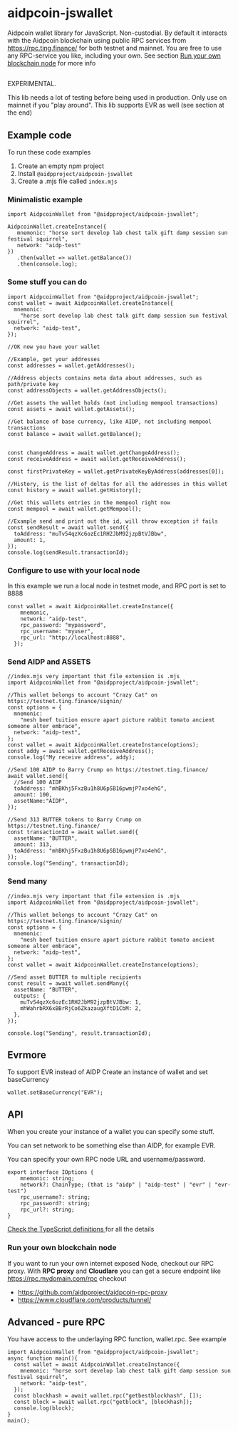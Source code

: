 # aidpcoin-jswallet

Aidpcoin wallet library for JavaScript.
Non-custodial.
By default it interacts with the Aidpcoin blockchain using public RPC services from
https://rpc.ting.finance/ for both testnet and mainnet.
You are free to use any RPC-service you like, including your own.
See section [Run your own blockchain node](#run-your-own-blockchain-node) for more info

##

EXPERIMENTAL.

This lib needs a lot of testing before being used in production.
Only use on mainnet if you "play around".
This lib supports EVR as well (see section at the end)
### 
## Example code

To run these code examples

1. Create an empty npm project
2. Install `@aidpproject/aidpcoin-jswallet`
3. Create a .mjs file called `index.mjs`

### Minimalistic example

```
import AidpcoinWallet from "@aidpproject/aidpcoin-jswallet";

AidpcoinWallet.createInstance({
   mnemonic: "horse sort develop lab chest talk gift damp session sun festival squirrel",
   network: "aidp-test"
})
   .then(wallet => wallet.getBalance())
   .then(console.log);
```
### Some stuff you can do
```
import AidpcoinWallet from "@aidpproject/aidpcoin-jswallet";
const wallet = await AidpcoinWallet.createInstance({
  mnemonic:
    "horse sort develop lab chest talk gift damp session sun festival squirrel",
  network: "aidp-test",
});

//OK now you have your wallet

//Example, get your addresses
const addresses = wallet.getAddresses();

//Address objects contains meta data about addresses, such as path/private key
const addressObjects = wallet.getAddressObjects();
 
//Get assets the wallet holds (not including mempool transactions) 
const assets = await wallet.getAssets();

//Get balance of base currency, like AIDP, not including mempool transactions
const balance = await wallet.getBalance();


const changeAddress = await wallet.getChangeAddress();
const receiveAddress = await wallet.getReceiveAddress();

const firstPrivateKey = wallet.getPrivateKeyByAddress(addresses[0]);

//History, is the list of deltas for all the addresses in this wallet
const history = await wallet.getHistory();

//Get this wallets entries in the mempool right now
const mempool = await wallet.getMempool();
 
//Example send and print out the id, will throw exception if fails
const sendResult = await wallet.send({
  toAddress: "muTv54qzXc6ozEc1RH2JbM92jzpBtVJBbw",
  amount: 1,
});
console.log(sendResult.transactionId);
```
### Configure to use with your local node

In this example we run a local node in testnet mode, and RPC port is set to 8888

```
const wallet = await AidpcoinWallet.createInstance({
    mnemonic,
    network: "aidp-test",
    rpc_password: "mypassword",
    rpc_username: "myuser",
    rpc_url: "http://localhost:8888",
  });
```

### Send AIDP and ASSETS

```
//index.mjs very important that file extension is .mjs
import AidpcoinWallet from "@aidpproject/aidpcoin-jswallet";

//This wallet belongs to account "Crazy Cat" on https://testnet.ting.finance/signin/
const options = {
  mnemonic:
    "mesh beef tuition ensure apart picture rabbit tomato ancient someone alter embrace",
  network: "aidp-test",
};
const wallet = await AidpcoinWallet.createInstance(options);
const addy = await wallet.getReceiveAddress();
console.log("My receive address", addy);

//Send 100 AIDP to Barry Crump on https://testnet.ting.finance/
await wallet.send({
  //Send 100 AIDP
  toAddress: "mhBKhj5FxzBu1h8U6pSB16pwmjP7xo4ehG",
  amount: 100,
  assetName:"AIDP",
});

//Send 313 BUTTER tokens to Barry Crump on https://testnet.ting.finance/
const transactionId = await wallet.send({
  assetName: "BUTTER",
  amount: 313,
  toAddress: "mhBKhj5FxzBu1h8U6pSB16pwmjP7xo4ehG",
});
console.log("Sending", transactionId);
```

### Send many

```
//index.mjs very important that file extension is .mjs
import AidpcoinWallet from "@aidpproject/aidpcoin-jswallet";

//This wallet belongs to account "Crazy Cat" on https://testnet.ting.finance/signin/
const options = {
  mnemonic:
    "mesh beef tuition ensure apart picture rabbit tomato ancient someone alter embrace",
  network: "aidp-test",
};
const wallet = await AidpcoinWallet.createInstance(options);

//Send asset BUTTER to multiple recipients
const result = await wallet.sendMany({
  assetName: "BUTTER",
  outputs: {
    muTv54qzXc6ozEc1RH2JbM92jzpBtVJBbw: 1,
    mhWahrbRX6xBBrRjCo6ZkazaugXftD1CbM: 2,
  },
});

console.log("Sending", result.transactionId);

```

## Evrmore

To support EVR instead of AIDP
Create an instance of wallet and set baseCurrency

```
wallet.setBaseCurrency("EVR");
```

## API

When you create your instance of a wallet you can specify some stuff.

You can set network to be something else than AIDP, for example EVR.

You can specify your own RPC node URL and username/password.

```
export interface IOptions {
    mnemonic: string;
    network?: ChainType; (that is "aidp" | "aidp-test" | "evr" | "evr-test")
    rpc_username?: string;
    rpc_password?: string;
    rpc_url?: string;
}
```

[Check the TypeScript definitions ](./dist/types.d.ts) for all the details

### Run your own blockchain node

If you want to run your own internet exposed Node, checkout our RPC proxy.
With **RPC proxy** and **Cloudlare** you can get a secure endpoint like
https://rpc.mydomain.com/rpc
checkout

- https://github.com/aidpproject/aidpcoin-rpc-proxy
- https://www.cloudflare.com/products/tunnel/

## Advanced - pure RPC

You have access to the underlaying RPC function, wallet.rpc.
See example

```
import AidpcoinWallet from "@aidpproject/aidpcoin-jswallet";
async function main(){
  const wallet = await AidpcoinWallet.createInstance({
    mnemonic: "horse sort develop lab chest talk gift damp session sun festival squirrel",
    network: "aidp-test",
  });
  const blockhash = await wallet.rpc("getbestblockhash", []);
  const block = await wallet.rpc("getblock", [blockhash]);
  console.log(block);
}
main();
```
